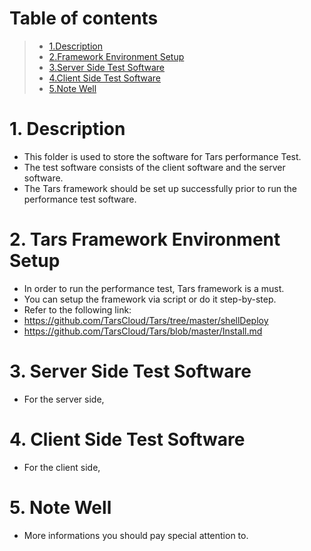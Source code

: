 # Table of contents
> * [1.Description](#main-chapter-1)
> * [2.Framework Environment Setup](#main-chapter-2)
> * [3.Server Side Test Software](#main-chapter-3)
> * [4.Client Side Test Software](#main-chapter-4)
> * [5.Note Well](#main-chapter-5)

# 1. <a id="main-chapter-1"></a> Description
-  This folder is used to store the software for Tars performance Test.
-  The test software consists of the client software and the server software.
-  The Tars framework should be set up successfully prior to run the performance test software.


# 2. <a id="main-chapter-2"></a> Tars Framework Environment Setup
-  In order to run the performance test, Tars framework is a must.
-  You can setup the framework via script or do it step-by-step.
-  Refer to the following link:
-  https://github.com/TarsCloud/Tars/tree/master/shellDeploy
-  https://github.com/TarsCloud/Tars/blob/master/Install.md


# 3. <a id="main-chapter-3"></a> Server Side Test Software 
-  For the server side, 


# 4. <a id="main-chapter-4"></a> Client Side Test Software
-  For the client side, 



# 5. <a id="main-chapter-5"></a> Note Well
-  More informations you should pay special attention to.
